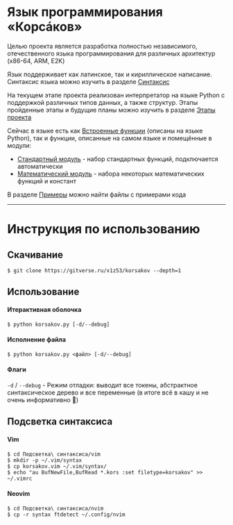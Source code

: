 # Язык программирования «Корсáков»

Целью проекта является разработка полностью независимого, отечественного языка программирования для различных архитектур (x86-64, ARM, E2K)

Язык поддерживает как латинское, так и кириллическое написание. Синтаксис языка можно изучить в разделе [Синтаксис](/Документация/Синтаксис.md)

На текущем этапе проекта реализован интерпретатор на языке Python с поддержкой различных типов данных, а также структур. Этапы пройденные этапы и будущие планы можно изучить в разделе [Этапы проекта](/Документация/Этапы%20проекта.md)

Сейчас в языке есть как [Встроенные функции](/Документация/Встроенные%20функции.md) (описаны на языке Python), так и функции, описанные на самом языке и помещённые в модули:
- [Стандартный модуль](/Документация/Стандартный%20модуль.md) - набор стандартных функций, подключается автоматически
- [Математический модуль](/Документация/Математический%20модуль.md) - набора некоторых математических функций и констант

В разделе [Примеры](/Примеры) можно найти файлы с примерами кода

---

# Инструкция по использованию

## Скачивание

```console
$ git clone https://gitverse.ru/x1z53/korsakov --depth=1
```

## Использование

#### Итерактивная оболочка

```console
$ python korsakov.py [-d/--debug]
```

#### Исполнение файла

```console
$ python korsakov.py <файл> [-d/--debug]
```

#### Флаги

`-d` / `--debug` - Режим отладки: выводит все токены, абстрактное синтаксическое дерево и все переменные (в итоге всё в кашу и не очень информативно 🙂)

## Подсветка синтаксиса

#### Vim

```console
$ cd Подсветка\ синтаксиса/vim
$ mkdir -p ~/.vim/syntax
$ cp korsakov.vim ~/.vim/syntax/
$ echo "au BufNewFile,BufRead *.kors :set filetype=korsakov" >> ~/.vimrc
```

#### Neovim

```console
$ cd Подсветка\ синтаксиса/nvim
$ cp -r syntax ftdetect ~/.config/nvim
```
